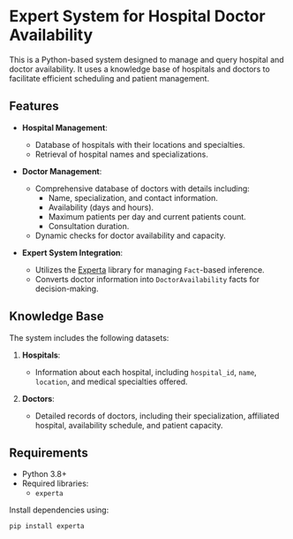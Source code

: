 # Expert System for Hospital Doctor Availability

This is a Python-based system designed to manage and query hospital and doctor availability. It uses a knowledge base of hospitals and doctors to facilitate efficient scheduling and patient management.

## Features

- **Hospital Management**:
  - Database of hospitals with their locations and specialties.
  - Retrieval of hospital names and specializations.

- **Doctor Management**:
  - Comprehensive database of doctors with details including:
    - Name, specialization, and contact information.
    - Availability (days and hours).
    - Maximum patients per day and current patients count.
    - Consultation duration.
  - Dynamic checks for doctor availability and capacity.

- **Expert System Integration**:
  - Utilizes the [Experta](https://github.com/experta/experta) library for managing `Fact`-based inference.
  - Converts doctor information into `DoctorAvailability` facts for decision-making.

## Knowledge Base

The system includes the following datasets:
1. **Hospitals**:
   - Information about each hospital, including `hospital_id`, `name`, `location`, and medical specialties offered.

2. **Doctors**:
   - Detailed records of doctors, including their specialization, affiliated hospital, availability schedule, and patient capacity.

## Requirements

- Python 3.8+
- Required libraries:
  - `experta`

Install dependencies using:

```bash
pip install experta
